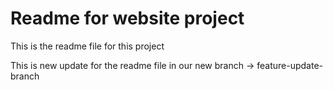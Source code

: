# Readme for website project

This is the readme file for this project

This is new update for the readme file in our new branch -> feature-update-branch
